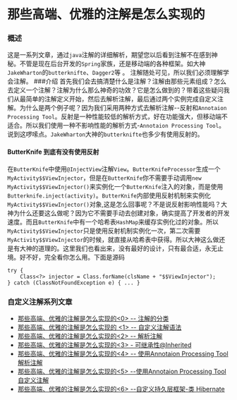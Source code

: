 # 那些高端、优雅的注解是怎么实现的
### 概述
这是一系列文章，通过`java`注解的详细解析，期望您以后看到注解不在感到神秘。不管是现在后台开发的`Spring`家族，还是移动端的各种框架。如大神`JakeWharton`的`butterknifte`、`Dagger2`等 。 注解随处可见，所以我们必须理解学会注解。
###介绍
首先我们会去搞清楚什么是注解？注解由那些元素组成？怎么去定义一个注解？注解为什么那么神奇的功效？它是怎么做到的？带着这些疑问我们从最简单的注解定义开始，然后去解析注解，最后通过两个实例完成自定义注解。为什么是两个例子呢？因为我们采用两种方式去解析注解--反射和`Annotaion Processing Tool`。反射是一种性能较低的解析方式，好在功能强大，但移动端不适合。所以我们使用一种不影响性能的解析方式-`Annotaion Processing Tool`。
说到这啰嗦点。`JakeWharton`大神的`butterknifte`也多少有使用反射的。


#### ButterKnife 到底有没有使用反射

在`ButterKnife`中使用`@InjectView`注解`View`。`ButterKnifeProcessor`生成一个`MyActivity$$ViewInjector`，但是在`ButterKnife`你不需要手动调用`new MyActivity$$ViewInjector()`来实例化一个`ButterKnife`注入的对象，而是使用`Butterknife.inject(activity)`。`ButterKnife`内部使用反射机制来实例化`MyActivity$$ViewInjector()`对象,这是怎么回事呢？不是说反射影响性能吗？大神为什么还要这么做呢？因为它不需要手动去创建对象，确实提高了开发者的开发速度。而且`ButterKnife`中有一个哈希表`HashMap`来缓存实例化过的对象。所以`MyActivity$$ViewInjector`只是使用反射机制实例化一次，第二次需要`MyActivity$$ViewInjector`的时候，就直接从哈希表中获得。所以大神这么做还是有大神的道理的。这里我们也看出来，没有最好的设计，只有最合适，永无止境。好不好，完全看你怎么用。下面是源码

```
try {  
    Class<?> injector = Class.forName(clsName + "$$ViewInjector");
} catch (ClassNotFoundException e) { ... }
```
### 自定义注解系列文章
- [那些高端、优雅的注解是怎么实现的<0> -- 注解的分类](https://www.jianshu.com/p/4d197be43cff)
- [那些高端、优雅的注解是怎么实现的 <1> -- 自定义注解语法](https://www.jianshu.com/p/6ec4912ed88c)
- [那些高端、优雅的注解是怎么实现的<2> -- 解析注解](https://www.jianshu.com/p/4c825744f946)
- [那些高端、优雅的注解是怎么实现的<3> - 可继承性@Inherited](https://www.jianshu.com/p/552690e45862)
- [那些高端、优雅的注解是怎么实现的<4> -- 使用Annotaion Processing Tool 解析注解](https://www.jianshu.com/p/2e7a3610ea11)
- [那些高端、优雅的注解是怎么实现的<5> --使用Annotaion Processing Tool 自定义注解](https://www.jianshu.com/p/1a0c23b34b6e)
- [那些高端、优雅的注解是怎么实现的<6> --自定义持久层框架-类 Hibernate](https://www.jianshu.com/p/782a791b91aa)
